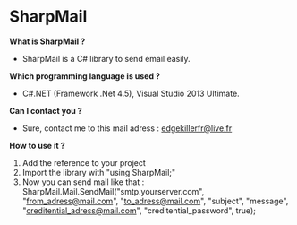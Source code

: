 SharpMail
=========

**What is SharpMail ?**

- SharpMail is a C# library to send email easily.

**Which programming language is used ?**

- C#.NET (Framework .Net 4.5), Visual Studio 2013 Ultimate.

**Can I contact you ?**

- Sure, contact me to this mail adress : edgekillerfr@live.fr

**How to use it ?**

1. Add the reference to your project
2. Import the library with "using SharpMail;"
3. Now you can send mail like that : SharpMail.Mail.SendMail("smtp.yourserver.com", "from_adress@mail.com", "to_adress@mail.com", "subject", "message", "creditential_adress@mail.com", "creditential_password", true);

